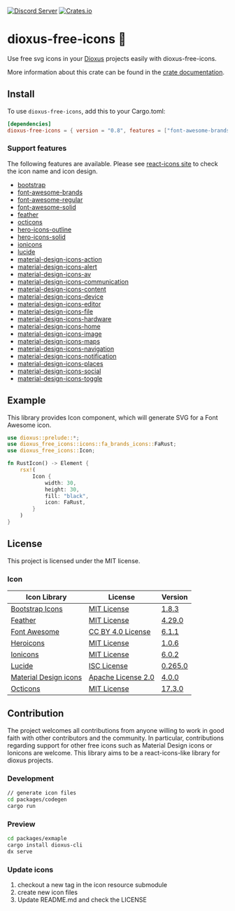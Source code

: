 [![Discord Server](https://img.shields.io/discord/899851952891002890.svg?logo=discord&style=flat-square)](https://discord.gg/sKJSVNSCDJ)
[![Crates.io](https://img.shields.io/crates/v/dioxus-free-icons)](https://crates.io/crates/dioxus-free-icons)

# dioxus-free-icons 🙂

Use free svg icons in your [Dioxus](https://dioxuslabs.com/) projects easily with dioxus-free-icons.

More information about this crate can be found in the [crate documentation](https://docs.rs/dioxus-free-icons/latest/dioxus_free_icons/).

## Install

To use `dioxus-free-icons`, add this to your Cargo.toml:

```toml
[dependencies]
dioxus-free-icons = { version = "0.8", features = ["font-awesome-brands"] }
```

### Support features

The following features are available. Please see [react-icons site](https://react-icons.github.io/react-icons) to check the icon name and icon design. 

- [bootstrap](https://docs.rs/dioxus-free-icons/latest/dioxus_free_icons/icons/bs_icons/index.html)
- [font-awesome-brands](https://docs.rs/dioxus-free-icons/latest/dioxus_free_icons/icons/fa_brands_icons/index.html)
- [font-awesome-regular](https://docs.rs/dioxus-free-icons/latest/dioxus_free_icons/icons/fa_regular_icons/index.html)
- [font-awesome-solid](https://docs.rs/dioxus-free-icons/latest/dioxus_free_icons/icons/fa_solid_icons/index.html)
- [feather](https://docs.rs/dioxus-free-icons/latest/dioxus_free_icons/icons/fi_icons/index.html)
- [octicons](https://docs.rs/dioxus-free-icons/latest/dioxus_free_icons/icons/go_icons/index.html)
- [hero-icons-outline](https://docs.rs/dioxus-free-icons/latest/dioxus_free_icons/icons/hi_outline_icons/index.html)
- [hero-icons-solid](https://docs.rs/dioxus-free-icons/latest/dioxus_free_icons/icons/hi_solid_icons/index.html)
- [ionicons](https://docs.rs/dioxus-free-icons/latest/dioxus_free_icons/icons/io_icons/index.html)
- [lucide](https://docs.rs/dioxus-free-icons/latest/dioxus_free_icons/icons/ld_icons/index.html)
- [material-design-icons-action](https://docs.rs/dioxus-free-icons/latest/dioxus_free_icons/icons/md_action_icons/index.html)
- [material-design-icons-alert](https://docs.rs/dioxus-free-icons/latest/dioxus_free_icons/icons/md_alert_icons/index.html)
- [material-design-icons-av](https://docs.rs/dioxus-free-icons/latest/dioxus_free_icons/icons/md_av_icons/index.html)
- [material-design-icons-communication](https://docs.rs/dioxus-free-icons/latest/dioxus_free_icons/icons/md_communication_icons/index.html)
- [material-design-icons-content](https://docs.rs/dioxus-free-icons/latest/dioxus_free_icons/icons/md_content_icons/index.html)
- [material-design-icons-device](https://docs.rs/dioxus-free-icons/latest/dioxus_free_icons/icons/io_icons/index.html)
- [material-design-icons-editor](https://docs.rs/dioxus-free-icons/latest/dioxus_free_icons/icons/md_editor_icons/index.html)
- [material-design-icons-file](https://docs.rs/dioxus-free-icons/latest/dioxus_free_icons/icons/md_file_icons/index.html)
- [material-design-icons-hardware](https://docs.rs/dioxus-free-icons/latest/dioxus_free_icons/icons/md_hardware_icons/index.html)
- [material-design-icons-home](https://docs.rs/dioxus-free-icons/latest/dioxus_free_icons/icons/md_home_icons/index.html)
- [material-design-icons-image](https://docs.rs/dioxus-free-icons/latest/dioxus_free_icons/icons/md_image_icons/index.html)
- [material-design-icons-maps](https://docs.rs/dioxus-free-icons/latest/dioxus_free_icons/icons/md_maps_icons/index.html)
- [material-design-icons-navigation](https://docs.rs/dioxus-free-icons/latest/dioxus_free_icons/icons/md_navigation_icons/index.html)
- [material-design-icons-notification](https://docs.rs/dioxus-free-icons/latest/dioxus_free_icons/icons/md_notification_icons/index.html)
- [material-design-icons-places](https://docs.rs/dioxus-free-icons/latest/dioxus_free_icons/icons/md_places_icons/index.html)
- [material-design-icons-social](https://docs.rs/dioxus-free-icons/latest/dioxus_free_icons/icons/md_social_icons/index.html)
- [material-design-icons-toggle](https://docs.rs/dioxus-free-icons/latest/dioxus_free_icons/icons/md_toggle_icons/index.html)

## Example

This library provides Icon component, which will generate SVG for a Font Awesome icon.

```rust
use dioxus::prelude::*;
use dioxus_free_icons::icons::fa_brands_icons::FaRust;
use dioxus_free_icons::Icon;

fn RustIcon() -> Element {
    rsx!(
        Icon {
            width: 30,
            height: 30,
            fill: "black",
            icon: FaRust,
        }
    )
}
```

## License

This project is licensed under the MIT license.

### Icon

Icon Library|License|Version
---|---|---
[Bootstrap Icons](https://icons.getbootstrap.com/)|[MIT License](https://github.com/twbs/icons/blob/main/LICENSE.md)| [1.8.3](https://github.com/twbs/icons/tree/v1.8.3)
[Feather](https://feathericons.com/)|[MIT License](https://github.com/feathericons/feather/blob/master/LICENSE)| [4.29.0](https://github.com/feathericons/feather/tree/v4.29.0)
[Font Awesome](https://fontawesome.com/)|[CC BY 4.0 License](https://creativecommons.org/licenses/by/4.0/)| [6.1.1](https://github.com/FortAwesome/Font-Awesome/tree/6.1.1)
[Heroicons](https://heroicons.com/)|[MIT License](https://github.com/tailwindlabs/heroicons/blob/master/LICENSE)| [1.0.6](https://github.com/tailwindlabs/heroicons/tree/v1.0.6)
[Ionicons](https://ionic.io/ionicons)|[MIT License](https://github.com/ionic-team/ionicons/blob/main/LICENSE)| [6.0.2](https://github.com/ionic-team/ionicons/tree/v6.0.2)
[Lucide](https://lucide.dev)|[ISC License](https://github.com/lucide-icons/lucide/blob/main/LICENSE)| [0.265.0](https://github.com/lucide-icons/lucide/tree/v0.265.0)
[Material Design icons](https://developers.google.com/fonts/docs/material_icons)|[Apache License 2.0](https://github.com/google/material-design-icons/blob/master/LICENSE)| [4.0.0](https://github.com/google/material-design-icons/tree/4.0.0)
[Octicons](https://primer.style/octicons/)|[MIT License](https://github.com/primer/octicons/blob/main/LICENSE)| [17.3.0](https://github.com/primer/octicons/tree/v17.3.0)

## Contribution

The project welcomes all contributions from anyone willing to work in good faith with other contributors and the community. 
In particular, contributions regarding support for other free icons such as Material Design icons or Ionicons are welcome. 
This library aims to be a react-icons-like library for dioxus projects.

### Development

```sh
// generate icon files
cd packages/codegen
cargo run
```

### Preview

```sh
cd packages/exmaple
cargo install dioxus-cli
dx serve
```

### Update icons

1. checkout a new tag in the icon resource submodule
2. create new icon files
3. Update README.md and check the LICENSE
